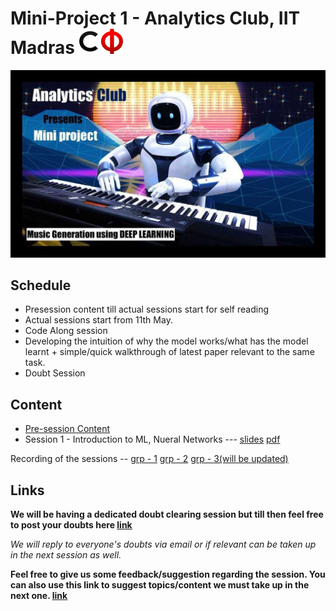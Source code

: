 # Mini-Project 1 - Analytics Club, IIT Madras <img src="assets/cfi.png" width="70" height="40"/>

![poster](assets/poster.jpeg)

## Schedule

- Presession content till actual sessions start for self reading
- Actual sessions start from 11th May.
- Code Along session
- Developing the intuition of why the model works/what has the model learnt + simple/quick walkthrough of latest paper relevant to the same task.
- Doubt Session
  
## Content

- [Pre-session Content](./presession/) 
- Session 1 - Introduction to ML, Nueral Networks --- [slides](assets/Music%20Generation%20-%20Session%201.pptx) [pdf](assets/Music%20Generation%20-%20Session%201.pdf) 

Recording of the sessions -- [grp - 1](https://drive.google.com/open?id=1B-B6KpAyXoV8asUxk25Hs21pTzon3X8m) [grp - 2](https://drive.google.com/file/d/1JO8ZQB4haw3-vBqcwabFHZGhPCm8NYLz/view) [grp - 3(will be updated)]()


## Links

**We will be having a dedicated doubt clearing session but till then feel free to post your doubts here [link](https://forms.gle/n5z5X1dnrcCyxzcD9)**

*We will reply to everyone's doubts via email or if relevant can be taken up in the next session as well.*

**Feel free to give us some feedback/suggestion regarding the session. You can also use this link to suggest topics/content we must take up in the next one. [link](https://forms.gle/pCbqWB9E1dztXPRU8)**